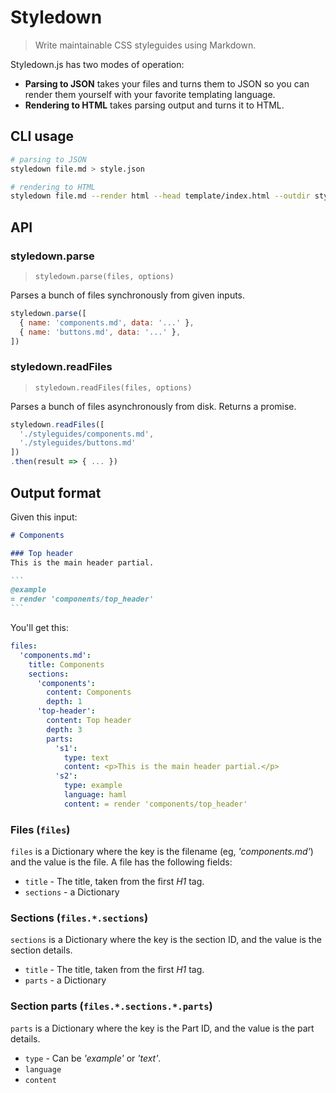 # Styledown

> Write maintainable CSS styleguides using Markdown.

Styledown.js has two modes of operation:

- __Parsing to JSON__ takes your files and turns them to JSON so you can render them yourself with your favorite templating language.
- __Rendering to HTML__ takes parsing output and turns it to HTML.

## CLI usage

```sh
# parsing to JSON
styledown file.md > style.json

# rendering to HTML
styledown file.md --render html --head template/index.html --outdir styleguides/
```

## API

### styledown.parse

> `styledown.parse(files, options)`

Parses a bunch of files synchronously from given inputs.

```js
styledown.parse([
  { name: 'components.md', data: '...' },
  { name: 'buttons.md', data: '...' },
])
```

### styledown.readFiles

> `styledown.readFiles(files, options)`

Parses a bunch of files asynchronously from disk. Returns a promise.

```js
styledown.readFiles([
  './styleguides/components.md',
  './styleguides/buttons.md'
])
.then(result => { ... })
```

## Output format

Given this input:

~~~ md
# Components

### Top header
This is the main header partial.

```
@example
= render 'components/top_header'
```
~~~

You'll get this:

```yaml
files:
  'components.md':
    title: Components
    sections:
      'components':
        content: Components
        depth: 1
      'top-header':
        content: Top header
        depth: 3
        parts:
          's1':
            type: text
            content: <p>This is the main header partial.</p>
          's2':
            type: example
            language: haml
            content: = render 'components/top_header'
```

### Files (`files`)

`files` is a Dictionary where the key is the filename (eg, _'components.md'_) and the value is the file.
A file has the following fields:

- `title` - The title, taken from the first *H1* tag.
- `sections` - a Dictionary

### Sections (`files.*.sections`)

`sections` is a Dictionary where the key is the section ID, and the value is the section details.

- `title` - The title, taken from the first *H1* tag.
- `parts` - a Dictionary

### Section parts (`files.*.sections.*.parts`)

`parts` is a Dictionary where the key is the Part ID, and the value is the part details.

- `type` - Can be _'example'_ or _'text'_.
- `language`
- `content`
